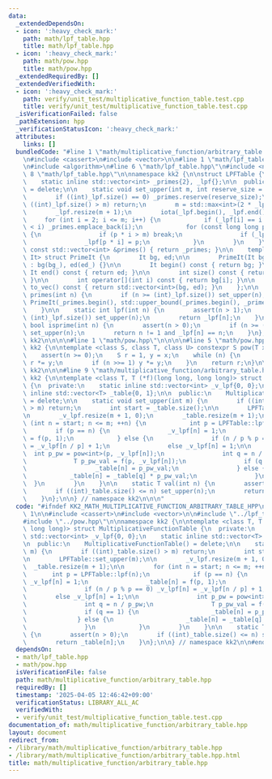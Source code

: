 ```yaml
---
data:
  _extendedDependsOn:
  - icon: ':heavy_check_mark:'
    path: math/lpf_table.hpp
    title: math/lpf_table.hpp
  - icon: ':heavy_check_mark:'
    path: math/pow.hpp
    title: math/pow.hpp
  _extendedRequiredBy: []
  _extendedVerifiedWith:
  - icon: ':heavy_check_mark:'
    path: verify/unit_test/multiplicative_function_table.test.cpp
    title: verify/unit_test/multiplicative_function_table.test.cpp
  _isVerificationFailed: false
  _pathExtension: hpp
  _verificationStatusIcon: ':heavy_check_mark:'
  attributes:
    links: []
  bundledCode: "#line 1 \"math/multiplicative_function/arbitrary_table.hpp\"\n\n\n\
    \n#include <cassert>\n#include <vector>\n\n#line 1 \"math/lpf_table.hpp\"\n\n\n\
    \n#include <algorithm>\n#line 6 \"math/lpf_table.hpp\"\n#include <numeric>\n#line\
    \ 8 \"math/lpf_table.hpp\"\n\nnamespace kk2 {\n\nstruct LPFTable {\n  private:\n\
    \    static inline std::vector<int> _primes{2}, _lpf{};\n\n  public:\n    LPFTable()\
    \ = delete;\n\n    static void set_upper(int m, int reserve_size = 26355867) {\n\
    \        if ((int)_lpf.size() == 0) _primes.reserve(reserve_size);\n        if\
    \ ((int)_lpf.size() > m) return;\n        m = std::max<int>(2 * _lpf.size(), m);\n\
    \        _lpf.resize(m + 1);\n        iota(_lpf.begin(), _lpf.end(), 0);\n   \
    \     for (int i = 2; i <= m; i++) {\n            if (_lpf[i] == i and _primes.back()\
    \ < i) _primes.emplace_back(i);\n            for (const long long p : _primes)\
    \ {\n                if (p * i > m) break;\n                if (_lpf[i] < p) break;\n\
    \                _lpf[p * i] = p;\n            }\n        }\n    }\n\n    static\
    \ const std::vector<int> &primes() { return _primes; }\n\n    template <typename\
    \ It> struct PrimeIt {\n        It bg, ed;\n\n        PrimeIt(It bg_, It ed_)\
    \ : bg(bg_), ed(ed_) {}\n\n        It begin() const { return bg; }\n\n       \
    \ It end() const { return ed; }\n\n        int size() const { return ed - bg;\
    \ }\n\n        int operator[](int i) const { return bg[i]; }\n\n        std::vector<int>\
    \ to_vec() const { return std::vector<int>(bg, ed); }\n    };\n\n    static auto\
    \ primes(int n) {\n        if (n >= (int)_lpf.size()) set_upper(n);\n        return\
    \ PrimeIt(_primes.begin(), std::upper_bound(_primes.begin(), _primes.end(), n));\n\
    \    }\n\n    static int lpf(int n) {\n        assert(n > 1);\n        if (n >=\
    \ (int)_lpf.size()) set_upper(n);\n        return _lpf[n];\n    }\n\n    static\
    \ bool isprime(int n) {\n        assert(n > 0);\n        if (n >= (int)_lpf.size())\
    \ set_upper(n);\n        return n != 1 and _lpf[n] == n;\n    }\n};\n\n} // namespace\
    \ kk2\n\n\n\n#line 1 \"math/pow.hpp\"\n\n\n\n#line 5 \"math/pow.hpp\"\n\nnamespace\
    \ kk2 {\n\ntemplate <class S, class T, class U> constexpr S pow(T x, U n) {\n\
    \    assert(n >= 0);\n    S r = 1, y = x;\n    while (n) {\n        if (n & 1)\
    \ r *= y;\n        if (n >>= 1) y *= y;\n    }\n    return r;\n}\n\n} // namespace\
    \ kk2\n\n\n#line 9 \"math/multiplicative_function/arbitrary_table.hpp\"\n\nnamespace\
    \ kk2 {\n\ntemplate <class T, T (*f)(long long, long long)> struct MultiplicativeFunctionTable\
    \ {\n  private:\n    static inline std::vector<int> _v_lpf{0, 0};\n    static\
    \ inline std::vector<T> _table{0, 1};\n\n  public:\n    MultiplicativeFunctionTable()\
    \ = delete;\n\n    static void set_upper(int m) {\n        if ((int)_table.size()\
    \ > m) return;\n        int start = _table.size();\n\n        LPFTable::set_upper(m);\n\
    \n        _v_lpf.resize(m + 1, 0);\n        _table.resize(m + 1);\n\n        for\
    \ (int n = start; n <= m; ++n) {\n            int p = LPFTable::lpf(n);\n    \
    \        if (p == n) {\n                _v_lpf[n] = 1;\n                _table[n]\
    \ = f(p, 1);\n            } else {\n                if (n / p % p == 0) _v_lpf[n]\
    \ = _v_lpf[n / p] + 1;\n                else _v_lpf[n] = 1;\n\n              \
    \  int p_pw = pow<int>(p, _v_lpf[n]);\n                int q = n / p_pw;\n   \
    \             T p_pw_val = f(p, _v_lpf[n]);\n                if (q == 1) {\n \
    \                   _table[n] = p_pw_val;\n                } else {\n        \
    \            _table[n] = _table[q] * p_pw_val;\n                }\n          \
    \  }\n        }\n    }\n\n    static T val(int n) {\n        assert(n > 0);\n\
    \        if ((int)_table.size() <= n) set_upper(n);\n        return _table[n];\n\
    \    }\n};\n\n} // namespace kk2\n\n\n"
  code: "#ifndef KK2_MATH_MULTIPLICATIVE_FUNCTION_ARBITRARY_TABLE_HPP\n#define KK2_MATH_MULTIPLICATIVE_FUNCTION_ARBITRARY_TABLE_HPP\
    \ 1\n\n#include <cassert>\n#include <vector>\n\n#include \"../lpf_table.hpp\"\n\
    #include \"../pow.hpp\"\n\nnamespace kk2 {\n\ntemplate <class T, T (*f)(long long,\
    \ long long)> struct MultiplicativeFunctionTable {\n  private:\n    static inline\
    \ std::vector<int> _v_lpf{0, 0};\n    static inline std::vector<T> _table{0, 1};\n\
    \n  public:\n    MultiplicativeFunctionTable() = delete;\n\n    static void set_upper(int\
    \ m) {\n        if ((int)_table.size() > m) return;\n        int start = _table.size();\n\
    \n        LPFTable::set_upper(m);\n\n        _v_lpf.resize(m + 1, 0);\n      \
    \  _table.resize(m + 1);\n\n        for (int n = start; n <= m; ++n) {\n     \
    \       int p = LPFTable::lpf(n);\n            if (p == n) {\n               \
    \ _v_lpf[n] = 1;\n                _table[n] = f(p, 1);\n            } else {\n\
    \                if (n / p % p == 0) _v_lpf[n] = _v_lpf[n / p] + 1;\n        \
    \        else _v_lpf[n] = 1;\n\n                int p_pw = pow<int>(p, _v_lpf[n]);\n\
    \                int q = n / p_pw;\n                T p_pw_val = f(p, _v_lpf[n]);\n\
    \                if (q == 1) {\n                    _table[n] = p_pw_val;\n  \
    \              } else {\n                    _table[n] = _table[q] * p_pw_val;\n\
    \                }\n            }\n        }\n    }\n\n    static T val(int n)\
    \ {\n        assert(n > 0);\n        if ((int)_table.size() <= n) set_upper(n);\n\
    \        return _table[n];\n    }\n};\n\n} // namespace kk2\n\n#endif // KK2_MATH_MULTIPLICATIVE_FUNCTION_ARBITRARY_TABLE_HPP\n"
  dependsOn:
  - math/lpf_table.hpp
  - math/pow.hpp
  isVerificationFile: false
  path: math/multiplicative_function/arbitrary_table.hpp
  requiredBy: []
  timestamp: '2025-04-05 12:46:42+09:00'
  verificationStatus: LIBRARY_ALL_AC
  verifiedWith:
  - verify/unit_test/multiplicative_function_table.test.cpp
documentation_of: math/multiplicative_function/arbitrary_table.hpp
layout: document
redirect_from:
- /library/math/multiplicative_function/arbitrary_table.hpp
- /library/math/multiplicative_function/arbitrary_table.hpp.html
title: math/multiplicative_function/arbitrary_table.hpp
---
```

